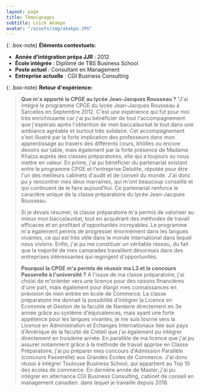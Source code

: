 ```yaml
---
layout: page
title: Témoignages
subtitle: Loïck Akakpo
avatar: "/assets/img/akakpo.JPG"
---
```

{: .box-note}
**Éléments contextuels:**

- **Année d’intégration prépa JJR** : 2012
- **École intégrée** :  Diplômé de TBS Business School
- **Poste actuel** : Consultant en Management
- **Entreprise actuelle** : CGI Business Consulting

{: .box-note}
**Retour d'expérience:** 
>
>**Que m'a apporté la CPGE au lycée Jean-Jacques Rousseau ?**
>"J'ai intégré le programme CPGE du lycée Jean-Jacques Rousseau à Sarcelles en Septembre 2012. C'est une expérience qui fut pour moi très enrichissante car j'ai pu bénéficier de tout l'accompagnement que j'espérais après l'obtention de mon baccalauréat le tout dans une ambiance agréable et surtout très solidaire. Cet accompagnement s'est illustré par la forte implication des professeurs dans mon apprentissage au travers des différents cours, khôlles ou encore devoirs sur table, mais également par la forte présence de Madame Khaiza auprès des classes préparatoires, elle qui a toujours su nous mettre en valeur. En prime, j'ai pu bénéficier du partenariat existant entre le programme CPGE et l'entreprise Deloitte, réputée pour être l'un des meilleurs cabinets d'audit et de conseil du monde. J'ai donc pu y rencontrer mes deux marraines, qui m'ont beaucoup conseillé et qui continuent de le faire aujourd'hui. Ce partenariat renforce le caractère unique de la classe préparatoire du lycée Jean-Jacques Rousseau. 
>
>Si je devais résumer, la classe préparatoire m'a permis de valoriser au mieux mon baccalauréat, tout en acquérant des méthodes de travail efficaces et en profitant d'opportunités incroyables. Le programme m'a également permis de progresser énormément dans les langues vivantes, ce qui est très utile dans le monde international dans lequel nous vivions.  Enfin, j'ai pu me constituer un véritable réseau, du fait que la majorité de mes camarades travaillent désormais dans des entreprises intéressantes qui regorgent d'opportunités.
>
>**Pourquoi la CPGE m'a permis de réussir ma L3 et le concours Passerelle à l'université ?**
>A l'issue de ma classe préparatoire, j'ai choisi de m'orienter vers une licence pour des raisons financières d'une part, mais également pour élargir mes connaissances en prévision de mon entrée en école de Commerce. La classe préparatoire me donnait la possibilité d'intégrer la Licence en Economie et Gestion de la faculté de Nanterre directement en 3e année grâce au système d'équivalences, mais ayant une forte appétence pour les langues vivantes, je me suis tourné vers la Licence en Administration et Echanges Internationaux liée aux pays d'Amérique de la faculté de Créteil que j'ai également pu intégrer directement en troisième année. En parallèle de ma licence que j'ai pu assurer notamment grâce à la méthode de travail apprise en Classe Préparatoire, j'ai pu préparer mes concours d'Admission Parallèle (concours Passerelle) aux Grandes Écoles de Commerce. J'ai donc réussi à intégrer Toulouse Business School, qui appartient au Top 10 des écoles de commerce. En dernière année de Master, j'ai pu intégrer en alternance CGI Business Consulting, cabinet de conseil en management canadien. dans lequel je travaille depuis 2018. 

